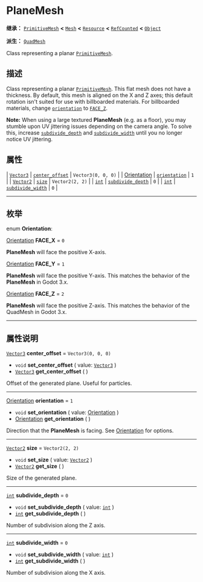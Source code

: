 <!-- ⚠ 请勿编辑本文件 ⚠ -->
<!-- 本文档使用脚本从 WeDot 引擎源码仓库生成。 -->
<!-- 生成脚本：https://github.com/WeDot-Engine/WeDot/tree/4.3/doc/tools/make_md.py； -->
<!-- 原文件：https://github.com/WeDot-Engine/WeDot/tree/4.3/doc/classes/PlaneMesh.xml。 -->

<div id="_class_planemesh"></div>

# PlaneMesh

**继承：** [`PrimitiveMesh`](class_primitivemesh.md) **<** [`Mesh`](class_mesh.md) **<** [`Resource`](class_resource.md) **<** [`RefCounted`](class_refcounted.md) **<** [`Object`](class_object.md)

**派生：** [`QuadMesh`](class_quadmesh.md)

Class representing a planar [`PrimitiveMesh`](class_primitivemesh.md).

## 描述

Class representing a planar [`PrimitiveMesh`](class_primitivemesh.md). This flat mesh does not have a thickness. By default, this mesh is aligned on the X and Z axes; this default rotation isn't suited for use with billboarded materials. For billboarded materials, change [`orientation`](#class_planemesh_property_orientation) to [`FACE_Z`](#class_planemesh_constant_face_z).

 **Note:** When using a large textured **PlaneMesh** (e.g. as a floor), you may stumble upon UV jittering issues depending on the camera angle. To solve this, increase [`subdivide_depth`](#class_planemesh_property_subdivide_depth) and [`subdivide_width`](#class_planemesh_property_subdivide_width) until you no longer notice UV jittering.

## 属性

| [`Vector3`](class_vector3.md)              | [`center_offset`](#class_planemesh_property_center_offset)     | ``Vector3(0, 0, 0)`` |
| [Orientation](#enum_planemesh_orientation) | [`orientation`](#class_planemesh_property_orientation)         | ``1``                |
| [`Vector2`](class_vector2.md)              | [`size`](#class_planemesh_property_size)                       | ``Vector2(2, 2)``    |
| [`int`](class_int.md)                      | [`subdivide_depth`](#class_planemesh_property_subdivide_depth) | ``0``                |
| [`int`](class_int.md)                      | [`subdivide_width`](#class_planemesh_property_subdivide_width) | ``0``                |

<!-- rst-class:: classref-section-separator -->

---

## 枚举

<div id="_class_enum_planemesh_orientation"></div>

enum **Orientation**: <div id="enum_planemesh_orientation"></div>

<div id="_class_planemesh_constant_face_x"></div>

[Orientation](#enum_planemesh_orientation) **FACE_X** = ``0``

**PlaneMesh** will face the positive X-axis.

<div id="_class_planemesh_constant_face_y"></div>

[Orientation](#enum_planemesh_orientation) **FACE_Y** = ``1``

**PlaneMesh** will face the positive Y-axis. This matches the behavior of the **PlaneMesh** in Godot 3.x.

<div id="_class_planemesh_constant_face_z"></div>

[Orientation](#enum_planemesh_orientation) **FACE_Z** = ``2``

**PlaneMesh** will face the positive Z-axis. This matches the behavior of the QuadMesh in Godot 3.x.

<!-- rst-class:: classref-section-separator -->

---

## 属性说明

<div id="_class_planemesh_property_center_offset"></div>

[`Vector3`](class_vector3.md) **center_offset** = ``Vector3(0, 0, 0)`` <div id="class_planemesh_property_center_offset"></div>

- `void` **set_center_offset** ( value: [`Vector3`](class_vector3.md) )
- [`Vector3`](class_vector3.md) **get_center_offset** ( )

Offset of the generated plane. Useful for particles.

<!-- rst-class:: classref-item-separator -->

---

<div id="_class_planemesh_property_orientation"></div>

[Orientation](#enum_planemesh_orientation) **orientation** = ``1`` <div id="class_planemesh_property_orientation"></div>

- `void` **set_orientation** ( value: [Orientation](#enum_planemesh_orientation) )
- [Orientation](#enum_planemesh_orientation) **get_orientation** ( )

Direction that the **PlaneMesh** is facing. See [Orientation](#enum_planemesh_orientation) for options.

<!-- rst-class:: classref-item-separator -->

---

<div id="_class_planemesh_property_size"></div>

[`Vector2`](class_vector2.md) **size** = ``Vector2(2, 2)`` <div id="class_planemesh_property_size"></div>

- `void` **set_size** ( value: [`Vector2`](class_vector2.md) )
- [`Vector2`](class_vector2.md) **get_size** ( )

Size of the generated plane.

<!-- rst-class:: classref-item-separator -->

---

<div id="_class_planemesh_property_subdivide_depth"></div>

[`int`](class_int.md) **subdivide_depth** = ``0`` <div id="class_planemesh_property_subdivide_depth"></div>

- `void` **set_subdivide_depth** ( value: [`int`](class_int.md) )
- [`int`](class_int.md) **get_subdivide_depth** ( )

Number of subdivision along the Z axis.

<!-- rst-class:: classref-item-separator -->

---

<div id="_class_planemesh_property_subdivide_width"></div>

[`int`](class_int.md) **subdivide_width** = ``0`` <div id="class_planemesh_property_subdivide_width"></div>

- `void` **set_subdivide_width** ( value: [`int`](class_int.md) )
- [`int`](class_int.md) **get_subdivide_width** ( )

Number of subdivision along the X axis.

[^virtual]: 本方法通常需要用户覆盖才能生效。
[^const]: 本方法无副作用，不会修改该实例的任何成员变量。
[^vararg]: 本方法除了能接受在此处描述的参数外，还能够继续接受任意数量的参数。
[^constructor]: 本方法用于构造某个类型。
[^static]: 调用本方法无需实例，可直接使用类名进行调用。
[^operator]: 本方法描述的是使用本类型作为左操作数的有效运算符。
[^bitfield]: 这个值是由下列位标志构成位掩码的整数。
[^void]: 无返回值。
